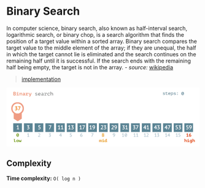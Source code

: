 # Binary Search

In computer science, binary search, also known as half-interval search, logarithmic search, or binary chop, is a search algorithm that finds the position of a target value within a sorted array. Binary search compares the target value to the middle element of the array; if they are unequal, the half in which the target cannot lie is eliminated and the search continues on the remaining half until it is successful. If the search ends with the remaining half being empty, the target is not in the array. *- source:* [wikipedia](https://en.wikipedia.org/wiki/Binary_search_algorithm)

>[implementation](https://github.com/Samueljoli/golang-algorithms/blob/master/algorithms/searching/binarySearch/implementation.go)

![binary search animation](https://github.com/Samueljoli/golang-algorithms/blob/master/assets/binary-search.gif?raw=true)

## Complexity

**Time complexity:** `O( log n )`
